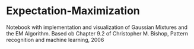 # Expectation-Maximization
Notebook with implementation and visualization of Gaussian Mixtures and the EM Algorithm. Based ob Chapter 9.2 of Christopher M. Bishop, Pattern recognition and machine learning, 2006
